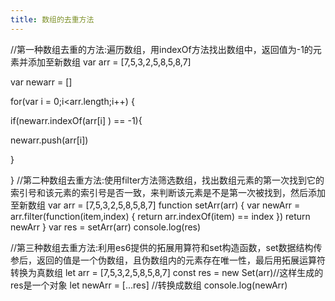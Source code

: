 ```yaml
---
title: 数组的去重方法
---
```

//第一种数组去重的方法:遍历数组，用indexOf方法找出数组中，返回值为-1的元素并添加至新数组
var arr = [7,5,3,2,5,8,5,8,7]


var newarr = []

for(var i = 0;i<arr.length;i++) {
  

if(newarr.indexOf(arr[i] ) == -1){

newarr.push(arr[i])

}

}
//第二种数组去重方法:使用filter方法筛选数组，找出数组元素的第一次找到它的索引号和该元素的索引号是否一致，来判断该元素是不是第一次被找到，然后添加至新数组
var arr = [7,5,3,2,5,8,5,8,7]
function setArr(arr) {
  var newArr = arr.filter(function(item,index) {
    return arr.indexOf(item) == index
})
  return newArr
}
var res = setArr(arr)
console.log(res)

//第三种数组去重方法:利用es6提供的拓展用算符和set构造函数，set数据结构传参后，返回的值是一个伪数组，且伪数组内的元素存在唯一性，最后用拓展运算符转换为真数组
let arr = [7,5,3,2,5,8,5,8,7]
const res = new Set(arr)//这样生成的res是一个对象
let newArr = [...res] //转换成数组
console.log(newArr)

